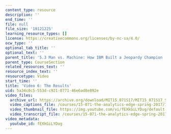 ```yaml
---
content_type: resource
description: ''
end_time: ''
file: null
file_size: '19121225'
learning_resource_types: []
license: https://creativecommons.org/licenses/by-nc-sa/4.0/
ocw_type: ''
optional_tab_title: ''
optional_text: ''
parent_title: '5.3 Man vs. Machine: How IBM Built a Jeopardy Champion '
parent_type: CourseSection
related_resources_text: ''
resource_index_text: ''
resourcetype: Video
start_time: ''
title: 'Video 6: The Results'
uid: 5a34c0c5-553d-c921-0771-46e6ad8e892e
video_files:
  archive_url: https://archive.org/download/MIT15.071S17/MIT15_071S17_Session_5.3.11_300k.mp4
  video_captions_file: /courses/15-071-the-analytics-edge-spring-2017/10f8666712a655bfba43e440b512b7ea_fEXkGiLYDug.vtt
  video_thumbnail_file: https://img.youtube.com/vi/fEXkGiLYDug/default.jpg
  video_transcript_file: /courses/15-071-the-analytics-edge-spring-2017/67b9a234fd8b544488df462551d59e23_fEXkGiLYDug.pdf
video_metadata:
  youtube_id: fEXkGiLYDug
---
```

